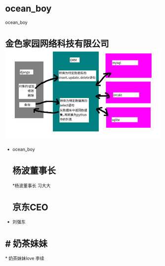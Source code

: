 # ocean\_boy

ocean\_boy

# 金色家园网络科技有限公司![](/assets/orm.png)

* ocean\_boy

  # 杨波董事长

  \*杨波董事长 习大大

  # 京东CEO

* 刘强东

# \# 奶茶妹妹

\* 奶茶妹妹love 李续

